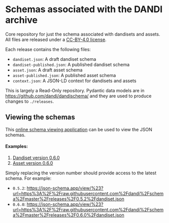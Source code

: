 # Schemas associated with the DANDI archive

Core repository for just the schema associated with dandisets and assets. All files are released under a [CC-BY-4.0 license](https://creativecommons.org/licenses/by/4.0/).

Each release contains the following files:

- `dandiset.json`: A draft dandiset schema
- `dandiset-published.json`: A published dandiset schema
- `asset.json`: A draft asset schema
- `asset-published.json`: A published asset schema
- `context.json`: A JSON-LD context for dandisets and assets

This is largely a Read-Only repository. Pydantic data models are in 
https://github.com/dandi/dandischema/ and they are used to produce 
changes to `./releases`.

## Viewing the schemas

This [online schema viewing application](https://json-schema.app/) can be used to view the JSON schemas.

#### Examples: 

1. [Dandiset version 0.6.0](https://json-schema.app/view/%23?url=https%3A%2F%2Fraw.githubusercontent.com%2Fdandi%2Fschema%2Fmaster%2Freleases%2F0.6.0%2Fdandiset.json)
1. [Asset version 0.6.0](https://json-schema.app/view/%23?url=https%3A%2F%2Fraw.githubusercontent.com%2Fdandi%2Fschema%2Fmaster%2Freleases%2F0.6.0%2Fasset.json)

Simply replacing the version number should provide access to the latest schema. For example:

- `0.5.2`: https://json-schema.app/view/%23?url=https%3A%2F%2Fraw.githubusercontent.com%2Fdandi%2Fschema%2Fmaster%2Freleases%2F0.5.2%2Fdandiset.json
- `0.6.0`: https://json-schema.app/view/%23?url=https%3A%2F%2Fraw.githubusercontent.com%2Fdandi%2Fschema%2Fmaster%2Freleases%2F0.6.0%2Fdandiset.json
